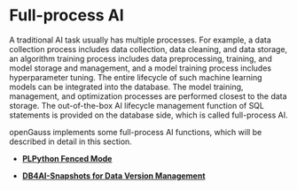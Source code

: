# Full-process AI<a name="EN-US_TOPIC_0000001243923303"></a>

A traditional AI task usually has multiple processes. For example, a data collection process includes data collection, data cleaning, and data storage, an algorithm training process includes data preprocessing, training, and model storage and management, and a model training process includes hyperparameter tuning. The entire lifecycle of such machine learning models can be integrated into the database. The model training, management, and optimization processes are performed closest to the data storage. The out-of-the-box AI lifecycle management function of SQL statements is provided on the database side, which is called full-process AI.

openGauss implements some full-process AI functions, which will be described in detail in this section.

-   **[PLPython Fenced Mode](plpython-fenced-mode.md)**  

-   **[DB4AI-Snapshots for Data Version Management](db4ai-snapshots-for-data-version-management.md)**  
